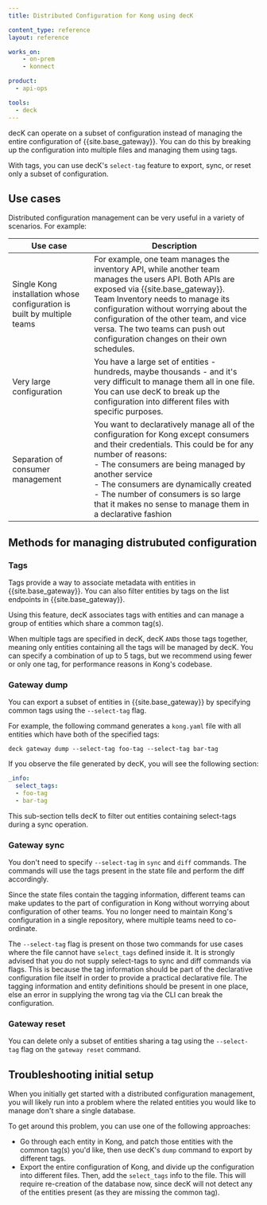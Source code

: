 ```yaml
---
title: Distributed Configuration for Kong using decK

content_type: reference
layout: reference

works_on:
    - on-prem
    - konnect

product:
  - api-ops

tools:
  - deck
---
```


decK can operate on a subset of configuration instead of
managing the entire configuration of {{site.base_gateway}}.
You can do this by breaking up the configuration into multiple files and managing them using tags.

With tags, you can use decK's `select-tag` feature to export, sync, or reset
only a subset of configuration.

## Use cases

Distributed configuration management can be very useful in a variety of scenarios. 
For example:

| Use case | Description |
|----------|-------------|
| Single Kong installation whose configuration is built by multiple teams | For example, one team manages the inventory API, while another team manages the users API. Both APIs are exposed via {{site.base_gateway}}. <br> Team Inventory needs to manage its configuration without worrying about the configuration of the other team, and vice versa. The two teams can push out configuration changes on their own schedules. |
| Very large configuration | You have a large set of entities - hundreds, maybe thousands - and it's very difficult to manage them all in one file. You can use decK to break up the configuration into different files with specific purposes. |
| Separation of consumer management | You want to declaratively manage all of the configuration for Kong except consumers and their credentials. This could be for any number of reasons: <br> - The consumers are being managed by another service <br> - The consumers are dynamically created <br> - The number of consumers is so large that it makes no sense to manage them in a declarative fashion | 

## Methods for managing distrubuted configuration

### Tags

Tags provide a way to associate metadata with entities
in {{site.base_gateway}}. You can also filter entities by tags on the list endpoints in {{site.base_gateway}}.

Using this feature, decK associates tags with entities and can manage a group
of entities which share a common tag(s).

When multiple tags are specified in decK, decK `AND`s those tags together,
meaning only entities containing all the tags will be managed by decK.
You can specify a combination of up to 5 tags, but we recommend using
fewer or only one tag, for performance reasons in Kong's codebase.

### Gateway dump 

You can export a subset of entities in {{site.base_gateway}} by specifying common tags
using the `--select-tag` flag.

For example, the following command generates a `kong.yaml` file with all entities 
which have both of the specified tags:

```shell
deck gateway dump --select-tag foo-tag --select-tag bar-tag
```

If you observe the file generated by decK, you will see the following section:

```yaml
_info:
  select_tags:
  - foo-tag
  - bar-tag
```

This sub-section tells decK to filter out entities containing select-tags during
a sync operation.

### Gateway sync

You don't need to specify `--select-tag` in `sync` and `diff` commands.
The commands will use the tags present in the state file and perform the diff
accordingly.

Since the state files contain the tagging information, different teams can
make updates to the part of configuration in Kong without worrying about
configuration of other teams. You no longer need to maintain Kong's
configuration in a single repository, where multiple teams need to
co-ordinate.

The `--select-tag` flag is present on those two commands for use cases where
the file cannot have `select_tags` defined inside it. It is strongly advised
that you do not supply select-tags to sync and diff commands via flags.
This is because the tag information should be part of the declarative
configuration file itself in order to provide a practical declarative file.
The tagging information and entity definitions should be present in one place,
else an error in supplying the wrong tag via the CLI can break the
configuration.

### Gateway reset

You can delete only a subset of entities sharing a tag using the `--select-tag`
flag on the `gateway reset` command.

## Troubleshooting initial setup

When you initially get started with a distributed configuration
management, you will likely run into a problem where the related entities
you would like to manage don't share a single database.

To get around this problem, you can use one of the following approaches:

- Go through each entity in Kong, and patch those entities with the common
  tag(s) you'd like, then use decK's `dump` command to export by different
  tags.
- Export the entire configuration of Kong, and divide up the configuration
  into different files. Then, add the `select_tags` info to the file.
  This will require re-creation of the database now, since decK will not
  detect any of the entities present (as they are missing the common tag).
